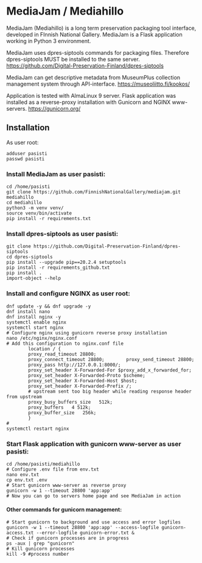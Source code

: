 # MediaJam / Mediahillo

MediaJam (Mediahillo) is a long term preservation packaging tool interface, developed in FInnish National Gallery.
MediaJam is a Flask application working in Python 3 environment.

MediaJam uses dpres-siptools commands for packaging files. Therefore dpres-siptools MUST be installed to the same server.
https://github.com/Digital-Preservation-Finland/dpres-siptools

MediaJam can get descriptive metadata from MuseumPlus collection management system through API-interface.
https://museoliitto.fi/kookos/

Application is tested with AlmaLinux 9 server. Flask application was installed as a reverse-proxy installation with Gunicorn and NGINX www-servers.
https://gunicorn.org/

## Installation

As user root:

``````
adduser pasisti
passwd pasisti
``````

### Install MediaJam as user pasisti:

``````
cd /home/pasisti
git clone https://github.com/FinnishNationalGallery/mediajam.git mediahillo
cd mediahillo
python3 -m venv venv/ 
source venv/bin/activate
pip install -r requirements.txt
``````

### Install dpres-siptools as user pasisti:

``````
git clone https://github.com/Digital-Preservation-Finland/dpres-siptools
cd dpres-siptools
pip install --upgrade pip==20.2.4 setuptools
pip install -r requirements_github.txt
pip install .
import-object --help
``````

### Install and configure NGINX as user root:

``````
dnf update -y && dnf upgrade -y
dnf install nano
dnf install nginx -y
systemctl enable nginx
systemctl start nginx
# Configure nginx using gunicorn reverse proxy installation
nano /etc/nginx/nginx.conf
# Add this configuration to nginx.conf file
        location / {
        proxy_read_timeout 28800;
        proxy_connect_timeout 28800;        proxy_send_timeout 28800;
        proxy_pass http://127.0.0.1:8000/;
        proxy_set_header X-Forwarded-For $proxy_add_x_forwarded_for;
        proxy_set_header X-Forwarded-Proto $scheme;
        proxy_set_header X-Forwarded-Host $host;
        proxy_set_header X-Forwarded-Prefix /;
        # upstream sent too big header while reading response header from upstream
        proxy_busy_buffers_size   512k;
        proxy_buffers   4 512k;
        proxy_buffer_size   256k;
        }
# 
systemctl restart nginx
``````

### Start Flask application with gunicorn www-server as user pasisti:

``````
cd /home/pasisti/mediahillo
# Configure .env file from env.txt 
nano env.txt
cp env.txt .env
# Start gunicorn www-server as reverse proxy
gunicorn -w 1 --timeout 28800 'app:app'
# Now you can go to servers home page and see MediaJam in action
``````

#### Other commands for gunicorn management:

``````
# Start gunicorn to background and use access and error logfiles
gunicorn -w 1 --timeout 28800 'app:app' --access-logfile gunicorn-access.txt --error-logfile gunicorn-error.txt &
# Check if gunicorn processes are in progress
ps -aux | grep "gunicorn"
# Kill gunicorn processes
kill -9 #process number
``````
